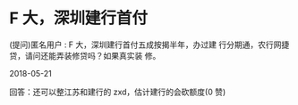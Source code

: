 # F 大，深圳建行首付

(提问)匿名用户 : F 大，深圳建行首付五成按揭半年，办过建 行分期通，农行网捷贷，请问还能弄装修贷吗？如果真实装 修。

2018-05-21

回答：还可以整江苏和建行的 zxd，估计建行的会砍额度(0 赞)